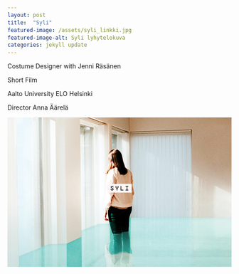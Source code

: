```yaml
---
layout: post
title:  "Syli"
featured-image: /assets/syli_linkki.jpg
featured-image-alt: Syli lyhytelokuva
categories: jekyll update
---
```

Costume Designer with Jenni Räsänen

Short Film

Aalto University ELO Helsinki

Director Anna Äärelä

![alt text](/assets/syli_linkki.jpg)
